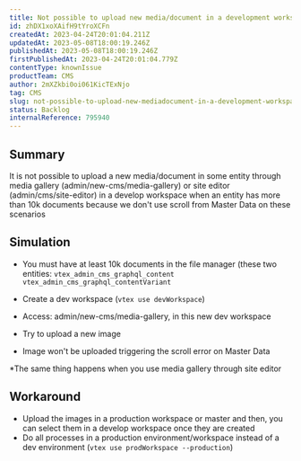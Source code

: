```yaml
---
title: Not possible to upload new media/document in a development workspace when entity has more than 10k documents
id: zhDX1xoXAifH9tYroXCFn
createdAt: 2023-04-24T20:01:04.211Z
updatedAt: 2023-05-08T18:00:19.246Z
publishedAt: 2023-05-08T18:00:19.246Z
firstPublishedAt: 2023-04-24T20:01:04.779Z
contentType: knownIssue
productTeam: CMS
author: 2mXZkbi0oi061KicTExNjo
tag: CMS
slug: not-possible-to-upload-new-mediadocument-in-a-development-workspace-when-entity-has-more-than-10k-documents
status: Backlog
internalReference: 795940
---
```


## Summary



It is not possible to upload a new media/document in some entity through media gallery (admin/new-cms/media-gallery) or site editor (admin/cms/site-editor) in a develop workspace when an entity has more than 10k documents because we don't use scroll from Master Data on these scenarios


##

## Simulation




- You must have at least 10k documents in the file manager (these two entities: `vtex_admin_cms_graphql_content`
`vtex_admin_cms_graphql_contentVariant`


- Create a dev workspace (`vtex use devWorkspace`)
- Access: admin/new-cms/media-gallery, in this new dev workspace
- Try to upload a new image
- Image won't be uploaded triggering the scroll error on Master Data

*The same thing happens when you use media gallery through site editor


##

## Workaround




- Upload the images in a production workspace or master and then, you can select them in a develop workspace once they are created
- Do all processes in a production environment/workspace instead of a dev environment (`vtex use prodWorkspace --production`)





